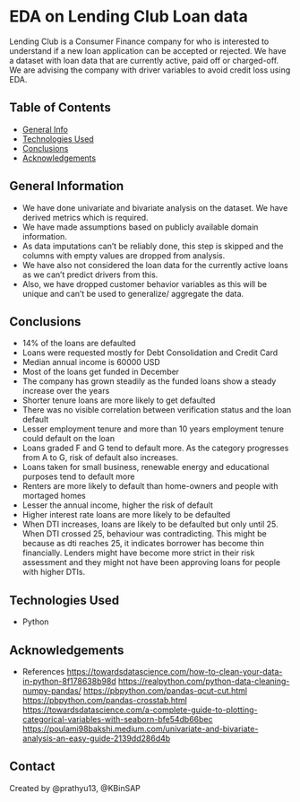 # EDA on Lending Club Loan data

Lending Club is a Consumer Finance company for who is interested to understand if a new loan application can be accepted or rejected.
We have a dataset with loan data that are currently active, paid off or charged-off.
We are advising the company with driver variables to avoid credit loss using EDA.

## Table of Contents

- [General Info](#general-information)
- [Technologies Used](#technologies-used)
- [Conclusions](#conclusions)
- [Acknowledgements](#acknowledgements)

## General Information

- We have done univariate and bivariate analysis on the dataset. We have derived metrics which is required.
- We have made assumptions based on publicly available domain information.
- As data imputations can’t be reliably done, this step is skipped and the columns with empty values are dropped from analysis.
- We have also not considered the loan data for the currently active loans as we can’t predict drivers from this.
- Also, we have dropped customer behavior variables as this will be unique and can’t be used to generalize/ aggregate the data.

## Conclusions

- 14% of the loans are defaulted
- Loans were requested mostly for Debt Consolidation and Credit Card
- Median annual income is 60000 USD
- Most of the loans get funded in December
- The company has grown steadily as the funded loans show a steady increase over the years
- Shorter tenure loans are more likely to get defaulted
- There was no visible correlation between verification status and the loan default
- Lesser employment tenure and more than 10 years employment tenure could default on the loan
- Loans graded F and G tend to default more. As the category progresses from A to G, risk of default also increases.
- Loans taken for small business, renewable energy and educational purposes tend to default more
- Renters are more likely to default than home-owners and people with mortaged homes
- Lesser the annual income, higher the risk of default
- Higher interest rate loans are more likely to be defaulted
- When DTI increases, loans are likely to be defaulted but only until 25. When DTI crossed 25, behaviour was contradicting.
  This might be because as dti reaches 25, it indicates borrower has become thin financially. Lenders might have become more strict in their risk
  assessment and they might not have been approving loans for people with higher DTIs.

## Technologies Used

- Python

## Acknowledgements

- References
  https://towardsdatascience.com/how-to-clean-your-data-in-python-8f178638b98d
  https://realpython.com/python-data-cleaning-numpy-pandas/
  https://pbpython.com/pandas-qcut-cut.html
  https://pbpython.com/pandas-crosstab.html
  https://towardsdatascience.com/a-complete-guide-to-plotting-categorical-variables-with-seaborn-bfe54db66bec
  https://poulami98bakshi.medium.com/univariate-and-bivariate-analysis-an-easy-guide-2139dd286d4b

## Contact

Created by @prathyu13, @KBinSAP
